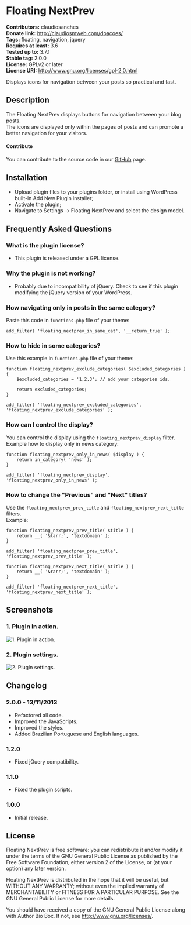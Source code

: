 # Floating NextPrev #
**Contributors:** claudiosanches  
**Donate link:** http://claudiosmweb.com/doacoes/  
**Tags:** floating, navigation, jquery  
**Requires at least:** 3.6  
**Tested up to:** 3.7.1  
**Stable tag:** 2.0.0  
**License:** GPLv2 or later  
**License URI:** http://www.gnu.org/licenses/gpl-2.0.html  

Displays icons for navigation between your posts so practical and fast.

## Description ##

The Floating NextPrev displays buttons for navigation between your blog posts.  
The icons are displayed only within the pages of posts and can promote a better navigation for your visitors.

#### Contribute ####

You can contribute to the source code in our [GitHub](https://github.com/claudiosmweb/floating-nextprev) page.

## Installation ##

* Upload plugin files to your plugins folder, or install using WordPress built-in Add New Plugin installer;
* Activate the plugin;
* Navigate to Settings -> Floating NextPrev and select the design model.

## Frequently Asked Questions ##

### What is the plugin license? ###

* This plugin is released under a GPL license.

### Why the plugin is not working? ###

* Probably due to incompatibility of jQuery. Check to see if this plugin modifying the jQuery version of your WordPress.

### How navigating only in posts in the same category? ###

Paste this code in `functions.php` file of your theme:

    add_filter( 'floating_nextprev_in_same_cat', '__return_true' );

### How to hide in some categories? ###

Use this example in `functions.php` file of your theme:

    function floating_nextprev_exclude_categories( $excluded_categories ) {
        $excluded_categories = '1,2,3'; // add your categories ids.

        return excluded_categories;
    }

    add_filter( 'floating_nextprev_excluded_categories', 'floating_nextprev_exclude_categories' );

### How can I control the display? ###

You can control the display using the `floating_nextprev_display` filter.  
Example how to display only in news category:

    function floating_nextprev_only_in_news( $display ) {
        return in_category( 'news' );
    }

    add_filter( 'floating_nextprev_display', 'floating_nextprev_only_in_news' );

### How to change the "Previous" and "Next" titles? ###

Use the `floating_nextprev_prev_title` and `floating_nextprev_next_title` filters.  
Example:

    function floating_nextprev_prev_title( $title ) {
        return __( '&larr;', 'textdomain' );
    }

    add_filter( 'floating_nextprev_prev_title', 'floating_nextprev_prev_title' );

    function floating_nextprev_next_title( $title ) {
        return __( '&rarr;', 'textdomain' );
    }

    add_filter( 'floating_nextprev_next_title', 'floating_nextprev_next_title' );

## Screenshots ##

### 1. Plugin in action. ###
![1. Plugin in action.](http://s.wordpress.org/extend/plugins/floating-nextprev/screenshot-1.png)

### 2. Plugin settings. ###
![2. Plugin settings.](http://s.wordpress.org/extend/plugins/floating-nextprev/screenshot-2.png)


## Changelog ##

### 2.0.0 - 13/11/2013 ###

* Refactored all code.
* Improved the JavaScripts.
* Improved the styles.
* Added Brazilian Portuguese and English languages.

### 1.2.0 ###

* Fixed jQuery compatibility.

### 1.1.0 ###

* Fixed the plugin scripts.

### 1.0.0 ###

* Initial release.

## License ##

Floating NextPrev is free software: you can redistribute it and/or modify it under the terms of the GNU General Public License as published
by the Free Software Foundation, either version 2 of the License, or (at your option) any later version.

Floating NextPrev is distributed in the hope that it will be useful, but WITHOUT ANY WARRANTY; without even the implied warranty of
MERCHANTABILITY or FITNESS FOR A PARTICULAR PURPOSE. See the GNU General Public License for more details.

You should have received a copy of the GNU General Public License along with Author Bio Box. If not, see <http://www.gnu.org/licenses/>.

